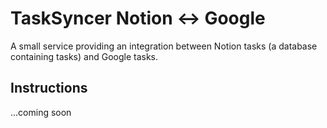 # TaskSyncer Notion <-> Google
A small service providing an integration between Notion tasks (a database containing tasks) and Google tasks.

## Instructions
...coming soon
